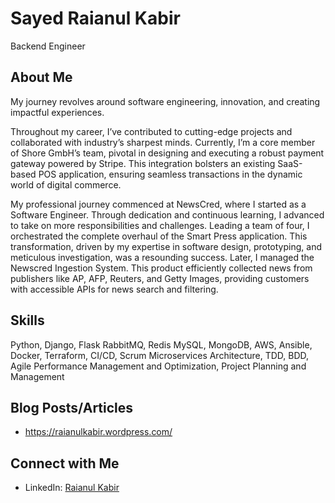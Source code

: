 # Sayed Raianul Kabir
Backend Engineer

## About Me
My journey revolves around software engineering, innovation, and creating impactful experiences. 

Throughout my career, I’ve contributed to cutting-edge projects and collaborated with industry’s sharpest minds. Currently, I’m a core member of Shore GmbH’s team, pivotal in designing and executing a robust payment gateway powered by Stripe. This integration bolsters an existing SaaS-based POS application, ensuring seamless transactions in the dynamic world of digital commerce.

My professional journey commenced at NewsCred, where I started as a Software Engineer. Through dedication and continuous learning, I advanced to take on more responsibilities and challenges. Leading a team of four, I orchestrated the complete overhaul of the Smart Press application. This transformation, driven by my expertise in software design, prototyping, and meticulous investigation, was a resounding success. Later, I managed the Newscred Ingestion System. This product efficiently collected news from publishers like AP, AFP, Reuters, and Getty Images, providing customers with accessible APIs for news search and filtering.


## Skills
Python, Django, Flask RabbitMQ, Redis
MySQL, MongoDB, AWS, Ansible, Docker, Terraform, CI/CD, Scrum Microservices Architecture, TDD, BDD, Agile Performance Management and Optimization, Project Planning and Management


## Blog Posts/Articles
- https://raianulkabir.wordpress.com/

## Connect with Me
- LinkedIn: [Raianul Kabir](https://www.linkedin.com/in/pranto/)


<!-- ![Raian's GitHub stats](https://github-readme-stats.vercel.app/api?username=pranto157)-->

<!--PRIVATE_CONTRIBUTIONS_START-->

<!--PRIVATE_CONTRIBUTIONS_END-->
